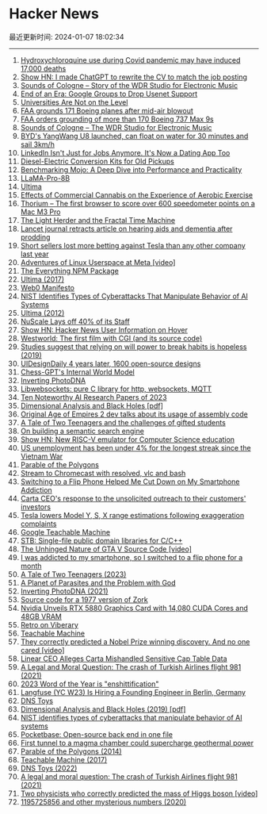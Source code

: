 # Hacker News

最近更新时间: 2024-01-07 18:02:34

--- 
1. [Hydroxychloroquine use during Covid pandemic may have induced 17,000 deaths](https://www.euronews.com/next/2024/01/05/hydroxychloroquine-use-during-covid-pandemic-may-have-induced-17000-deaths-new-study-finds) 
2. [Show HN: I made ChatGPT to rewrite the CV to match the job posting](https://chat.openai.com/g/g-7A4g8Sts5-resume-rewriter) 
3. [Sounds of Cologne – Story of the WDR Studio for Electronic Music](https://artsandculture.google.com/story/sounds-of-cologne-wdr/gQWRzsVclcCYPA?hl=en) 
4. [End of an Era: Google Groups to Drop Usenet Support](https://www.pcmag.com/news/end-of-an-era-google-groups-to-drop-usenet-support) 
5. [Universities Are Not on the Level](https://www.joshbarro.com/p/universities-are-not-on-the-level) 
6. [FAA grounds 171 Boeing planes after mid-air blowout](https://www.bbc.com/news/world-us-canada-67903655) 
7. [FAA orders grounding of more than 170 Boeing 737 Max 9s](https://www.cnbc.com/2024/01/06/boeing-737-max-9-grounding-after-alaska-airlines-door-blows-midflight.html) 
8. [Sounds of Cologne – The WDR Studio for Electronic Music](https://artsandculture.google.com/story/sounds-of-cologne-wdr/gQWRzsVclcCYPA?hl=en) 
9. [BYD's YangWang U8 launched, can float on water for 30 minutes and sail 3km/h](https://carnewschina.com/2023/09/20/byds-yangwang-u8-launched-can-float-on-water-for-30-minutes-and-sail-3km-h/) 
10. [LinkedIn Isn't Just for Jobs Anymore. It's Now a Dating App Too](https://www.businessinsider.com/linkedin-is-a-dating-app-remote-work-online-romance-2024-1) 
11. [Diesel-Electric Conversion Kits for Old Pickups](https://www.thedrive.com/news/diesel-electric-semi-maker-edison-wants-to-sell-pickup-truck-conversion-kits) 
12. [Benchmarking Mojo: A Deep Dive into Performance and Practicality](https://medium.com/@p88h/advent-of-mojo-part-1-c1bcaa367fcb) 
13. [LLaMA-Pro-8B](https://huggingface.co/TencentARC/LLaMA-Pro-8B) 
14. [Ultima](https://www.filfre.net/2012/02/ultima-part-1/) 
15. [Effects of Commercial Cannabis on the Experience of Aerobic Exercise](https://link.springer.com/article/10.1007/s40279-023-01980-4) 
16. [Thorium – The first browser to score over 600 speedometer points on a Mac M3 Pro](https://github.com/Alex313031/Thorium-MacOS/releases/tag/M119.0.6045.214) 
17. [The Light Herder and the Fractal Time Machine](https://www.thelightherder.com/) 
18. [Lancet journal retracts article on hearing aids and dementia after prodding](https://retractionwatch.com/2024/01/04/we-should-have-followed-up-lancet-journal-retracts-article-on-hearing-aids-and-dementia-after-prodding/) 
19. [Short sellers lost more betting against Tesla than any other company last year](https://www.cnn.com/2024/01/06/business/tesla-short-sellers-losses/index.html) 
20. [Adventures of Linux Userspace at Meta [video]](https://media.ccc.de/v/all-systems-go-2023-193-adventures-of-linux-userspace-at-meta) 
21. [The Everything NPM Package](https://socket.dev/blog/when-everything-becomes-too-much) 
22. [Ultima (2017)](https://www.filfre.net/2012/02/ultima-part-1/) 
23. [Web0 Manifesto](https://web0.small-web.org/) 
24. [NIST Identifies Types of Cyberattacks That Manipulate Behavior of AI Systems](https://www.nist.gov/news-events/news/2024/01/nist-identifies-types-cyberattacks-manipulate-behavior-ai-systems) 
25. [Ultima (2012)](https://www.filfre.net/2012/02/ultima-part-1/) 
26. [NuScale Lays off 40% of its Staff](https://www.huffpost.com/entry/nuscale-layoffs-nuclear-power_n_65985ac5e4b075f4cfd24dba) 
27. [Show HN: Hacker News User Information on Hover](https://github.com/ConsoleScript/hnuser) 
28. [Westworld: The first film with CGI (and its source code)](https://behind-the-screens.tv/#ww1) 
29. [Studies suggest that relying on will power to break habits is hopeless (2019)](https://www.newyorker.com/magazine/2019/10/28/can-brain-science-help-us-break-bad-habits) 
30. [UIDesignDaily 4 years later, 1600 open-source designs](https://www.uidesigndaily.com/) 
31. [Chess-GPT's Internal World Model](https://github.com/adamkarvonen/chess_llm_interpretability) 
32. [Inverting PhotoDNA](https://anishathalye.com/inverting-photodna/) 
33. [Libwebsockets: pure C library for http, websockets, MQTT](https://github.com/warmcat/libwebsockets) 
34. [Ten Noteworthy AI Research Papers of 2023](https://magazine.sebastianraschka.com/p/10-ai-research-papers-2023) 
35. [Dimensional Analysis and Black Holes [pdf]](https://hapax.github.io/assets/dimensional-analysis.pdf) 
36. [Original Age of Empires 2 dev talks about its usage of assembly code](https://old.reddit.com/r/aoe2/comments/18ysttu/aoe_is_written_in_assembly_is_this_actually_true_o/) 
37. [A Tale of Two Teenagers and the challenges of gifted students](https://www.aporiamagazine.com/p/a-tale-of-two-teenagers) 
38. [On building a semantic search engine](https://vickiboykis.com/2024/01/05/retro-on-viberary/) 
39. [Show HN: New RISC-V emulator for Computer Science education](https://github.com/gboncoffee/egg) 
40. [US unemployment has been under 4% for the longest streak since the Vietnam War](https://www.npr.org/2024/01/05/1222714145/jobs-report-december-labor-wages) 
41. [Parable of the Polygons](https://ncase.me/polygons/) 
42. [Stream to Chromecast with resolved, vlc and bash](https://linderud.dev/blog/stream-to-chromecast-with-resolved-vlc-and-bash/) 
43. [Switching to a Flip Phone Helped Me Cut Down on My Smartphone Addiction](https://www.nytimes.com/2024/01/06/technology/smartphone-addiction-flip-phone.html) 
44. [Carta CEO's response to the unsolicited outreach to their customers' investors](https://twitter.com/henrysward/status/1743794996732735679) 
45. [Tesla lowers Model Y, S, X range estimations following exaggeration complaints](https://www.theverge.com/2024/1/5/24026367/tesla-lowers-range-estimations-model-x-s-y-mileage-exaggeration) 
46. [Google Teachable Machine](https://teachablemachine.withgoogle.com/) 
47. [STB: Single-file public domain libraries for C/C++](https://github.com/nothings/stb) 
48. [The Unhinged Nature of GTA V Source Code [video]](https://www.youtube.com/watch?v=QZ6rLbu4LQw) 
49. [I was addicted to my smartphone, so I switched to a flip phone for a month](https://www.nytimes.com/2024/01/06/technology/smartphone-addiction-flip-phone.html) 
50. [A Tale of Two Teenagers (2023)](https://www.aporiamagazine.com/p/a-tale-of-two-teenagers) 
51. [A Planet of Parasites and the Problem with God](https://www.joyfulpessimism.com/p/planet-of-parasites-problem-with-god) 
52. [Inverting PhotoDNA (2021)](https://anishathalye.com/inverting-photodna/) 
53. [Source code for a 1977 version of Zork](https://github.com/MITDDC/zork) 
54. [Nvidia Unveils RTX 5880 Graphics Card with 14,080 CUDA Cores and 48GB VRAM](https://www.nvidia.com/en-us/design-visualization/rtx-5880/) 
55. [Retro on Viberary](https://vickiboykis.com/2024/01/05/retro-on-viberary/) 
56. [Teachable Machine](https://teachablemachine.withgoogle.com/) 
57. [They correctly predicted a Nobel Prize winning discovery. And no one cared [video]](https://www.youtube.com/watch?v=gnQy-5lkbPg) 
58. [Linear CEO Alleges Carta Mishandled Sensitive Cap Table Data](https://twitter.com/karrisaarinen/status/1743824345334714587) 
59. [A Legal and Moral Question: The crash of Turkish Airlines flight 981 (2021)](https://admiralcloudberg.medium.com/a-legal-and-moral-question-the-crash-of-turkish-airlines-flight-981-and-the-dc-10-cargo-door-saga-d22f0b9fa689) 
60. [2023 Word of the Year is "enshittification"](https://americandialect.org/2023-word-of-the-year-is-enshittification/) 
61. [Langfuse (YC W23) Is Hiring a Founding Engineer in Berlin, Germany](https://www.workatastartup.com/jobs/62929) 
62. [DNS Toys](https://www.dns.toys/) 
63. [Dimensional Analysis and Black Holes (2019) [pdf]](https://hapax.github.io/assets/dimensional-analysis.pdf) 
64. [NIST identifies types of cyberattacks that manipulate behavior of AI systems](https://www.nist.gov/news-events/news/2024/01/nist-identifies-types-cyberattacks-manipulate-behavior-ai-systems) 
65. [Pocketbase: Open-source back end in one file](https://pocketbase.io/) 
66. [First tunnel to a magma chamber could supercharge geothermal power](https://www.newscientist.com/article/mg26134722-100-worlds-first-tunnel-to-a-magma-chamber-could-unleash-unlimited-energy/) 
67. [Parable of the Polygons (2014)](https://ncase.me/polygons/) 
68. [Teachable Machine (2017)](https://teachablemachine.withgoogle.com/) 
69. [DNS Toys (2022)](https://www.dns.toys/) 
70. [A legal and moral question: The crash of Turkish Airlines flight 981 (2021)](https://admiralcloudberg.medium.com/a-legal-and-moral-question-the-crash-of-turkish-airlines-flight-981-and-the-dc-10-cargo-door-saga-d22f0b9fa689) 
71. [Two physicists who correctly predicted the mass of Higgs boson [video]](https://www.youtube.com/watch?v=gnQy-5lkbPg) 
72. [1195725856 and other mysterious numbers (2020)](https://chrisdown.name/2020/01/13/1195725856-and-friends-the-origins-of-mysterious-numbers.html) 
